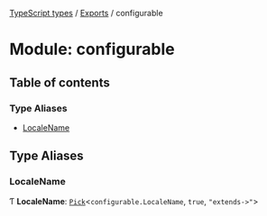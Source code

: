 [TypeScript types](../index.md) / [Exports](../modules.md) / configurable

# Module: configurable

## Table of contents

### Type Aliases

- [LocaleName](configurable.md#localename)

## Type Aliases

### LocaleName

Ƭ **LocaleName**: [`Pick`](object_keys.md#pick)<`configurable.LocaleName`, ``true``, ``"extends->"``\>
